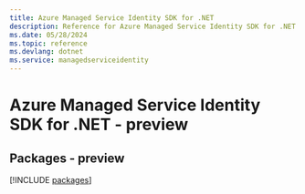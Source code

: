 ```yaml
---
title: Azure Managed Service Identity SDK for .NET
description: Reference for Azure Managed Service Identity SDK for .NET
ms.date: 05/28/2024
ms.topic: reference
ms.devlang: dotnet
ms.service: managedserviceidentity
---
```

# Azure Managed Service Identity SDK for .NET - preview
## Packages - preview
[!INCLUDE [packages](managed-service-identity-index.md)]